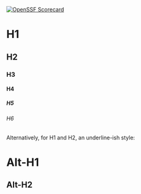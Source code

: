 
[![OpenSSF Scorecard](https://api.securityscorecards.dev/projects/github.com/{Dmesa22}/{Dmesa22.github.io}/badge)](https://securityscorecards.dev/viewer/?uri=github.com/{Dmesa22}/{Dmesa22.github.io})

# H1
## H2
### H3
#### H4
##### H5
###### H6

Alternatively, for H1 and H2, an underline-ish style:

Alt-H1
======

Alt-H2
------
